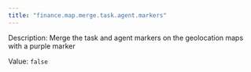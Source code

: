 ```yaml
---
title: "finance.map.merge.task.agent.markers"
---
```


Description: Merge the task and agent markers on the geolocation maps with a purple marker

Value: `false`